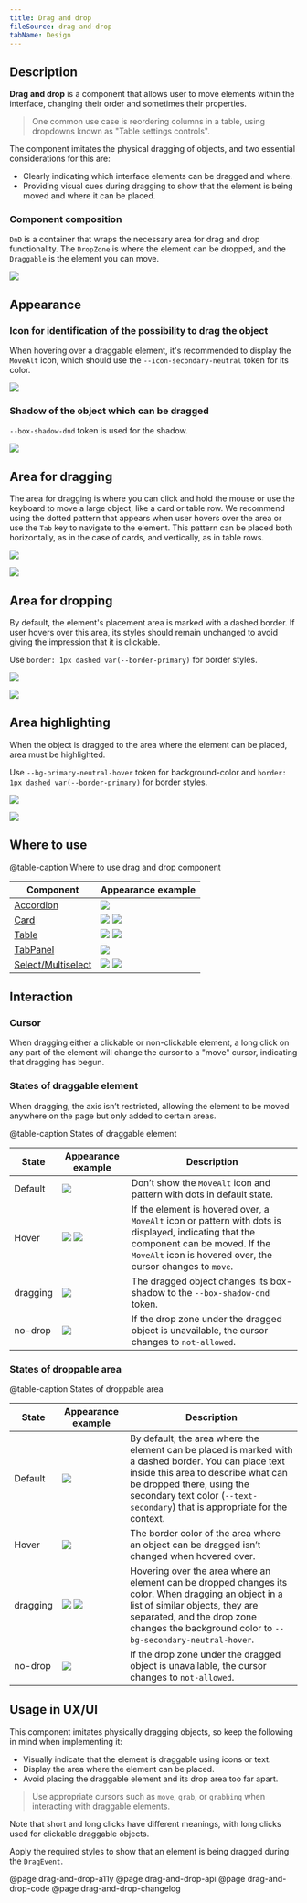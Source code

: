 ```yaml
---
title: Drag and drop
fileSource: drag-and-drop
tabName: Design
---
```


## Description

**Drag and drop** is a component that allows user to move elements within the interface, changing their order and sometimes their properties.

> One common use case is reordering columns in a table, using dropdowns known as "Table settings controls".

The component imitates the physical dragging of objects, and two essential considerations for this are:

- Clearly indicating which interface elements can be dragged and where.
- Providing visual cues during dragging to show that the element is being moved and where it can be placed.

### Component composition

`DnD` is a container that wraps the necessary area for drag and drop functionality. The `DropZone` is where the element can be dropped, and the `Draggable` is the element you can move.

![](static/dragdrop-scheme.png)

## Appearance

### Icon for identification of the possibility to drag the object

When hovering over a draggable element, it's recommended to display the `MoveAlt` icon, which should use the `--icon-secondary-neutral` token for its color.

![](static/drag-hover.png)

### Shadow of the object which can be dragged

`--box-shadow-dnd` token is used for the shadow.

![](static/dragging.png)

## Area for dragging

The area for dragging is where you can click and hold the mouse or use the keyboard to move a large object, like a card or table row. We recommend using the dotted pattern that appears when user hovers over the area or use the `Tab` key to navigate to the element. This pattern can be placed both horizontally, as in the case of cards, and vertically, as in table rows.

![](static/draggable-card.png)

![](static/drag-table.png)

## Area for dropping

By default, the element's placement area is marked with a dashed border. If user hovers over this area, its styles should remain unchanged to avoid giving the impression that it is clickable.

Use `border: 1px dashed var(--border-primary)` for border styles.

![](static/droppable-zone.png)

![](static/default-and-hover.png)

## Area highlighting

When the object is dragged to the area where the element can be placed, area must be highlighted.

Use `--bg-primary-neutral-hover` token for background-color and `border: 1px dashed var(--border-primary)` for border styles.

![](static/dragging.png)

![](static/drag-card.png)

## Where to use

@table-caption Where to use drag and drop component

| Component                                | Appearance example                                                                                      |
| ----------------------------------------- | ------------------------------------------------------------------------------------------------------- |
| [Accordion](/components/accordion/)       | ![](static/drag-accordion.png)                                                |
| [Card](/components/card/)                 | ![](static/draggable-card.png) ![](static/drag-card.png)      |
| [Table](/table-group/table/)              | ![](static/drag-table.png) ![](static/drag-table2.png)      |
| [TabPanel](/components/tab-panel/)        | ![](static/drag-tabpanel.png)                                                  |
| [Select/Multiselect](/components/select/) | ![](static/drag-default.png) ![](static/dragging.png) |

## Interaction

### Cursor

When dragging either a clickable or non-clickable element, a long click on any part of the element will change the cursor to a "move" cursor, indicating that dragging has begun.

### States of draggable element

When dragging, the axis isn’t restricted, allowing the element to be moved anywhere on the page but only added to certain areas.

@table-caption States of draggable element

| State    | Appearance example                                              | Description                                                                                                                                                                                                                                                                                                        |
| -------- | --------------------------------------------------------------- | ------------------------------------------------------------------------------------------------------------------------------------------------------------------------------------------------------------------------------------------------------------------------------------------------------------- |
| Default  | ![](static/drag-default.png)                             | Don’t show the `MoveAlt` icon and pattern with dots in default state.                                                                                                                                                                                                                                        |
| Hover    | ![](static/drag-hover.png) ![](static/drag-table.png) | If the element is hovered over, a `MoveAlt` icon or pattern with dots is displayed, indicating that the component can be moved. If the `MoveAlt` icon is hovered over, the cursor changes to `move`. |
| dragging | ![](static/dragging.png)                            | The dragged object changes its box-shadow to the `--box-shadow-dnd` token.                                                                                                                                                                                                                                    |
| no-drop  | ![](static/no-drop.png)                                  | If the drop zone under the dragged object is unavailable, the cursor changes to `not-allowed`.                                                                                                                                                                                                           |

### States of droppable area

@table-caption States of droppable area

| State    | Appearance example                                                                        | Description                                                                                                                                                                                                                                                                               |
| -------- | ----------------------------------------------------------------------------------------- | ------------------------------------------------------------------------------------------------------------------------------------------------------------------------------------------------------------------------------------------------------------------------------------ |
| Default  | ![](static/droppable-zone.png)                                              | By default, the area where the element can be placed is marked with a dashed border. You can place text inside this area to describe what can be dropped there, using the secondary text color (`--text-secondary`) that is appropriate for the context. |
| Hover    | ![](static/default-and-hover.png)                                           | The border color of the area where an object can be dragged isn’t changed when hovered over.                                                                                                                                                                                   |
| dragging | ![](static/drag-card.png) ![](static/drag-table2.png) | Hovering over the area where an element can be dropped changes its color. When dragging an object in a list of similar objects, they are separated, and the drop zone changes the background color to `--bg-secondary-neutral-hover`.       |
| no-drop  | ![](static/no-drop.png)                                                            | If the drop zone under the dragged object is unavailable, the cursor changes to `not-allowed`.                                                                                                                                                                             |

## Usage in UX/UI

This component imitates physically dragging objects, so keep the following in mind when implementing it:

- Visually indicate that the element is draggable using icons or text.
- Display the area where the element can be placed.
- Avoid placing the draggable element and its drop area too far apart.

> Use appropriate cursors such as `move`, `grab`, or `grabbing` when interacting with draggable elements.

Note that short and long clicks have different meanings, with long clicks used for clickable draggable objects.

Apply the required styles to show that an element is being dragged during the `DragEvent`.

@page drag-and-drop-a11y
@page drag-and-drop-api
@page drag-and-drop-code
@page drag-and-drop-changelog
